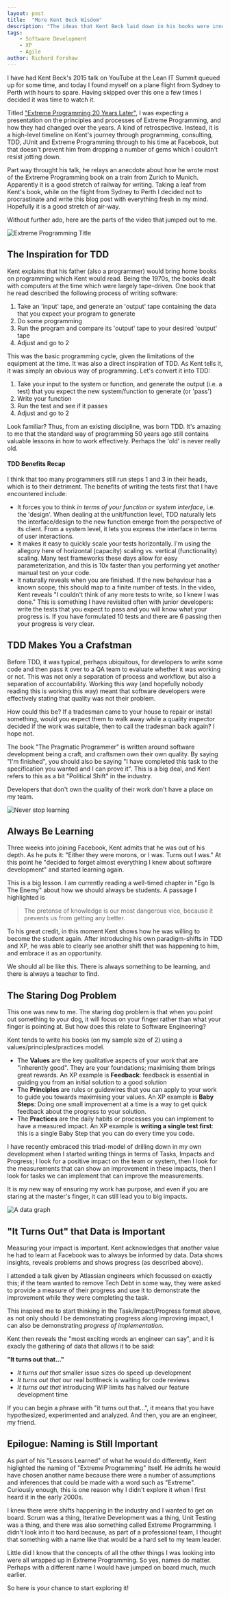 ```yaml
---
layout: post
title:  "More Kent Beck Wisdom"
description: "The ideas that Kent Beck laid down in his books were innovative when he wrote them, but there are good reasons to still think the same now. Here are 5 thoughts that inspired me again"
tags:
    - Software Development
    - XP
    - Agile
author: Richard Forshaw
---
```


I have had Kent Beck's 2015 talk on YouTube at the Lean IT Summit queued up for some time, and today I found myself on a plane flight from Sydney to Perth with hours to spare. Having skipped over this one a few times I decided it was time to watch it.

Titled ["Extreme Programming 20 Years Later"](https://www.youtube.com/watch?v=cGuTmOUdFbo),  I was expecting a presentation on the principles and processes of Extreme Programming, and how they had changed over the years. A kind of retrospective. Instead, it is a high-level timeline on Kent's journey through programming, consulting, TDD, JUnit and Extreme Programming through to his time at Facebook, but that doesn't prevent him from dropping a number of gems which I couldn't resist jotting down.

Part way throught his talk, he relays an anecdote about how he wrote most of the Extreme Programming book on a train from Zurich to Munich. Apparently it is a good stretch of railway for writing. Taking a leaf from Kent's book, while on the flight from Sydney to Perth I decided not to procrastinate and write this blog post with everything fresh in my mind. Hopefully it is a good stretch of air-way.

Without further ado, here are the parts of the video that jumped out to me.

![Extreme Programming Title](./images/ExtremeProgrammingTitle.png)

## The Inspiration for TDD

Kent explains that his father (also a programmer) would bring home books on programming which Kent would read. Being the 1970s, the books dealt with computers at the time which were largely tape-driven. One book that he read described the following process of writing software:

 1. Take an 'input' tape, and generate an 'output' tape containing the data that you expect your program to generate
 2. Do some programming
 3. Run the program and compare its 'output' tape to your desired 'output' tape
 4. Adjust and go to 2

This was the basic programming cycle, given the limitations of the equipment at the time. It was also a direct inspiration of TDD. As Kent tells it, it was simply an obvious way of programming. Let's convert it into TDD:

 1. Take your input to the system or function, and generate the output (i.e. a test) that you expect the new system/function to generate (or 'pass')
 2. Write your function
 3. Run the test and see if it passes
 4. Adjust and go to 2

Look familiar? Thus, from an existing discipline, was born TDD. It's amazing to me that the standard way of programming 50 years ago still contains valuable lessons in how to work effectively. Perhaps the 'old' is never really old.

#### TDD Benefits Recap

I think that too many programmers still run steps 1 and 3 in their heads, which is to their detriment. The benefits of writing the tests first that I have encountered include:

 - It forces you to think *in terms of your function or system interface*, i.e. the 'design'. When dealing at the unit/function level, TDD naturally lets the interface/design to the new function emerge from the perspective of its client. From a system level, it lets you express the interface in terms of user interactions.
 - It makes it easy to quickly scale your tests horizontally. I'm using the allegory here of horizontal (capacity) scaling vs. vertical (functionality) scaling. Many test frameworks these days allow for easy parameterization, and this is 10x faster than you performing yet another manual test on your code.
 - It naturally reveals when you are finished. If the new behaviour has a known scope, this should map to a finite number of tests. In the video, Kent reveals "I couldn't think of any more tests to write, so I knew I was done." This is something I have revisited often with junior developers: write the tests that you expect to pass and you will know what your progress is. If you have formulated 10 tests and there are 6 passing then your progress is very clear.

## TDD Makes You a Crafstman

Before TDD, it was typical, perhaps ubiquitous, for developers to write some code and then pass it over to a QA team to evaluate whether it was working or not. This was not only a separation of process and workflow, but also a separation of accountability. Working this way (and hopefully nobody reading this is working this way) meant that software developers were effectively stating that quality was not their problem.

How could this be? If a tradesman came to your house to repair or install something, would you expect them to walk away while a quality inspector decided if the work was suitable, then to call the tradesman back again? I hope not.
 
The book "The Pragmatic Programmer" is written around software development being a craft, and craftsmen own their own quality. By saying "I'm finished", you should also be saying "I have completed this task to the specification you wanted and I can prove it". This is a big deal, and Kent refers to this as a bit "Political Shift" in the industry.

Developers that don't own the quality of their work don't have a place on my team.

![Never stop learning](./images/never-stop-learning.jpg)

## Always Be Learning

Three weeks into joining Facebook, Kent admits that he was out of his depth. As he puts it: "Either they were morons, or I was. Turns out I was." At this point he "decided to forget almost everything I knew about software development" and started learning again.

This is a big lesson. I am currently reading a well-timed chapter in "Ego Is The Enemy" about how we should always be students. A passage I highlighted is
 
 > The pretense of knowledge is our most dangerous vice, because it prevents us from getting any better.
  
To his great credit, in this moment Kent shows how he was willing to become the student again. After introducing his own paradigm-shifts in TDD and XP, he was able to clearly see another shift that was happening to him, and embrace it as an opportunity.

We should all be like this. There is always something to be learning, and there is always a teacher to find.

## The Staring Dog Problem

This one was new to me. The staring dog problem is that when you point out something to your dog, it will focus on your finger rather than what your finger is pointing at. But how does this relate to Software Engineering?

Kent tends to write his books (on my sample size of 2) using a values/principles/practices model.

  - The **Values** are the key qualitative aspects of your work that are "inherently good". They are your foundations; maximising them brings great rewards. An XP example is **Feedback**: feedback is essential in guiding you from an initial solution to a good solution
  - The **Principles** are rules or guidewires that you can apply to your work to guide you towards maximising your values. An XP example is **Baby Steps**: Doing one small improvement at a time is a way to get quick feedback about the progress to your solution.
  - The **Practices** are the daily habits or processes you can implement to have a measured impact. An XP example is **writing a single test first**:  this is a single Baby Step that you can do every time you code.

I have recently embraced this triad-model of drilling down in my own development when I started writing things in terms of Tasks, Impacts and Progress; I look for a positive impact on the team or system, then I look for the measurements that can show an improvement in these impacts, then I look for tasks we can implement that can improve the measurements.

It is my new way of ensuring my work has purpose, and even if you are staring at the master's finger, it can still lead you to big impacts.

![A data graph](./images/data.jpg)

## "It Turns Out" that Data is Important

Measuring your impact is important. Kent acknowledges that another value he had to learn at Facebook was to always be informed by data. Data shows insights, reveals problems and shows progress (as described above).

I attended a talk given by Atlassian engineers which focussed on exactly this; if the team wanted to remove Tech Debt in some way, they were asked to provide a measure of their progress and use it to demonstrate the improvement while they were completing the task.

This inspired me to start thinking in the Task/Impact/Progress format above, as not only should I be demonstrating progress along improving impact, I can also be demonstrating _progress of implementation_.

Kent then reveals the "most exciting words an engineer can say", and it is exacly the gathering of data that allows it to be said:

**"It turns out that..."**

 - _It turns out that_ smaller issue sizes do speed up development
 - _It turns out that_ our real bottlneck is waiting for code reviews
 - _It turns out that_ introducing WIP limits has halved our feature development time

If you can begin a phrase with "it turns out that...", it means that you have hypothesized, experimented and analyzed. And then, you are an engineer, my friend.

## Epilogue: Naming is Still Important

As part of his "Lessons Learned" of what he would do differently, Kent higlighted the naming of "Extreme Programming" itself. He admits he would have chosen another name because there were a number of assumptions and inferences that could be made with a word such as "Extreme". Curiously enough, this is one reason why I didn't explore it when I first heard it in the early 2000s.

I knew there were shifts happening in the industry and I wanted to get on board. Scrum was a thing, Iterative Development was a thing, Unit Testing was a thing, and there was also something called Extreme Programming. I didn't look into it too hard because, as part of a professional team, I thought that something with a name like that would be a hard sell to my team leader.

Little did I know that the concepts of all the other things I was looking into were all wrapped up in Extreme Programming. So yes, names do matter. Perhaps with a different name I would have jumped on board much, much earlier.

So here is your chance to start exploring it!

